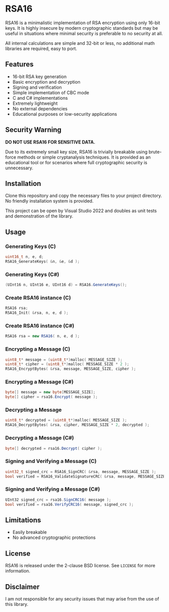 # RSA16

RSA16 is a minimalistic implementation of RSA encryption using only 16-bit keys. It is highly insecure by modern cryptographic standards but may be useful in situations where minimal security is preferable to no security at all.

All internal calculations are simple and 32-bit or less, no additional math libraries are required, easy to port.

## Features

- 16-bit RSA key generation
- Basic encryption and decryption
- Signing and verification
- Simple implementation of CBC mode
- C and C# implementations
- Extremely lightweight
- No external dependencies
- Educational purposes or low-security applications

## Security Warning

**DO NOT USE RSA16 FOR SENSITIVE DATA.**

Due to its extremely small key size, RSA16 is trivially breakable using brute-force methods or simple cryptanalysis techniques. It is provided as an educational tool or for scenarios where full cryptographic security is unnecessary.

## Installation
Clone this repository and copy the necessary files to your project directory. No friendly installation system is provided.

This project can be open by Visual Studio 2022 and doubles as unit tests and demonstration of the library.

## Usage

### Generating Keys (C)
```c
uint16_t n, e, d;
RSA16_GenerateKeys( &n, &e, &d );
```

### Generating Keys (C#)
```csharp
(UInt16 n, UInt16 e, UInt16 d) = RSA16.GenerateKeys();
```

### Create RSA16 instance (C)
```c
RSA16 rsa;
RSA16_Init( &rsa, n, e, d );
```

### Create RSA16 instance (C#)
```csharp
RSA16 rsa = new RSA16( n, e, d );
```

### Encrypting a Message (C)
```c
uint8_t* message = (uint8_t*)malloc( MESSAGE_SIZE );
uint8_t* cipher = (uint8_t*)malloc( MESSAGE_SIZE * 2 );
RSA16_EncryptBytes( &rsa, message, MESSAGE_SIZE, cipher );
```

### Encrypting a Message (C#)
```csharp
byte[] message = new byte[MESSAGE_SIZE];
byte[] cipher = rsa16.Encrypt( message );
```

### Decrypting a Message
```c
uint8_t* decrypted = (uint8_t*)malloc( MESSAGE_SIZE );
RSA16_DecryptBytes( &rsa, cipher, MESSAGE_SIZE * 2, decrypted );
```

### Decrypting a Message (C#)
```csharp
byte[] decrypted = rsa16.Decrypt( cipher );
```

### Signing and Verifying a Message (C)
```c
uint32_t signed_crc = RSA16_SignCRC( &rsa, message, MESSAGE_SIZE );
bool verified = RSA16_ValidateSignatureCRC( &rsa, message, MESSAGE_SIZE, signed_crc );
```

### Signing and Verifying a Message (C#)
```csharp
UInt32 signed_crc = rsa16.SignCRC16( message );
bool verified = rsa16.VerifyCRC16( message, signed_crc );
```

## Limitations

- Easily breakable
- No advanced cryptographic protections

## License

RSA16 is released under the 2-clause BSD license. See `LICENSE` for more information.

## Disclaimer

I am not responsible for any security issues that may arise from the use of this library.
